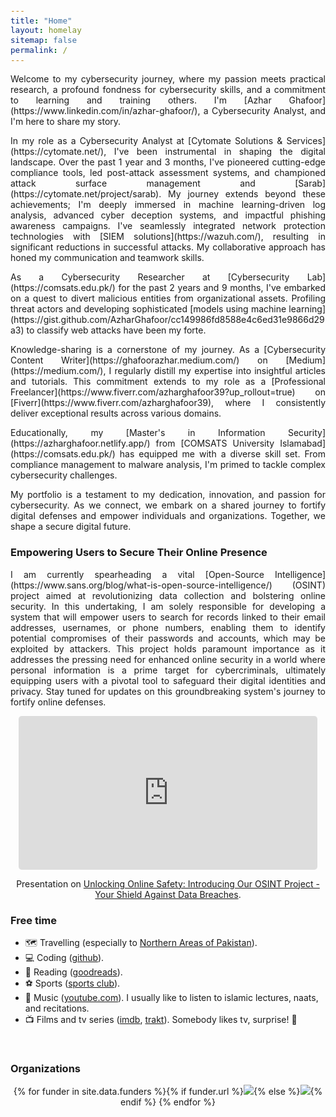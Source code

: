 ```yaml
---
title: "Home"
layout: homelay
sitemap: false
permalink: /
---
```


<style>
code {padding: 6px 8px; font-size: 90%;}
</style>

<p align="justify">Welcome to my cybersecurity journey, where my passion meets practical research, a profound fondness for cybersecurity skills, and a commitment to learning and training others. I'm [Azhar Ghafoor](https://www.linkedin.com/in/azhar-ghafoor/), a Cybersecurity Analyst, and I'm here to share my story.</p>

<p align="justify">In my role as a Cybersecurity Analyst at [Cytomate Solutions & Services](https://cytomate.net/), I've been instrumental in shaping the digital landscape. Over the past 1 year and 3 months, I've pioneered cutting-edge compliance tools, led post-attack assessment systems, and championed attack surface management and [Sarab](https://cytomate.net/project/sarab). My journey extends beyond these achievements; I'm deeply immersed in machine learning-driven log analysis, advanced cyber deception systems, and impactful phishing awareness campaigns. I've seamlessly integrated network protection technologies with [SIEM solutions](https://wazuh.com/), resulting in significant reductions in successful attacks. My collaborative approach has honed my communication and teamwork skills.</p>

<p align="justify">As a Cybersecurity Researcher at [Cybersecurity Lab](https://comsats.edu.pk/) for the past 2 years and 9 months, I've embarked on a quest to divert malicious entities from organizational assets. Profiling threat actors and developing sophisticated [models using machine learning](https://gist.github.com/AzharGhafoor/cc149986fd8588e4c6ed31e9866d29a3) to classify web attacks have been my forte.</p>

<p align="justify">Knowledge-sharing is a cornerstone of my journey. As a [Cybersecurity Content Writer](https://ghafoorazhar.medium.com/) on [Medium](https://medium.com/), I regularly distill my expertise into insightful articles and tutorials. This commitment extends to my role as a [Professional Freelancer](https://www.fiverr.com/azharghafoor39?up_rollout=true) on [Fiverr](https://www.fiverr.com/azharghafoor39), where I consistently deliver exceptional results across various domains.</p>

<p align="justify">Educationally, my [Master's in Information Security](https://azharghafoor.netlify.app/) from [COMSATS University Islamabad](https://comsats.edu.pk/) has equipped me with a diverse skill set. From compliance management to malware analysis, I'm primed to tackle complex cybersecurity challenges.</p>

<p align="justify">My portfolio is a testament to my dedication, innovation, and passion for cybersecurity. As we connect, we embark on a shared journey to fortify digital defenses and empower individuals and organizations. Together, we shape a secure digital future.</p>

### Empowering Users to Secure Their Online Presence
<p align="justify">
I am currently spearheading a vital [Open-Source Intelligence](https://www.sans.org/blog/what-is-open-source-intelligence/) (OSINT) project aimed at revolutionizing data collection and bolstering online security. In this undertaking, I am solely responsible for developing a system that will empower users to search for records linked to their email addresses, usernames, or phone numbers, enabling them to identify potential compromises of their passwords and accounts, which may be exploited by attackers. This project holds paramount importance as it addresses the pressing need for enhanced online security in a world where personal information is a prime target for cybercriminals, ultimately equipping users with a pivotal tool to safeguard their digital identities and privacy. Stay tuned for updates on this groundbreaking system's journey to fortify online defenses.
</p>
<div class="row" style="text-align:center">
  <iframe style="display:inline-block; border-radius: 5px; border:0px solid #FFF; width: 95%; height: 246px" src="https://drive.google.com/file/d/1lDvHNlr5H_pvUqbjBkvScu7zGXlrXq57/preview" allow="autoplay" frameborder="0" allowfullscreen></iframe>  

  Presentation on [Unlocking Online Safety: Introducing Our OSINT Project - Your Shield Against Data Breaches](https://github.com/AzharGhafoor/Telegram-OSINT/blob/main/README.md).
</div>

### Free time
* 🗺️ Travelling (especially to [Northern Areas of Pakistan](http://parepmoscow.com/en/tourism/tourist-attractions/northern-areas/)).
* 💻 Coding ([github](https://github.com/AzharGhafoor)).
* 📖 Reading ([goodreads](https://www.goodreads.com/)).
* ⚽ Sports ([sports club](http://www.comsats.edu.pk/Offices/sports.aspx)).
* 🎸 Music ([youtube.com](https://www.youtube.com/@TheFinalRevelation1)). I usually like to listen to islamic lectures, naats, and recitations.
* 📺 Films and tv series ([imdb](https://www.imdb.com/), [trakt](https://trakt.tv/)). Somebody likes tv, surprise! 😬

<br/>

<div class="well-md">
  <h3>Organizations</h3>
  <div style='display:block; text-align:center; margin-left:auto; margin-right:auto;'>
   {% for funder in site.data.funders %}{% if funder.url %}<a href="{{funder.url}}" target="_blank"><img src='/images/logos/{{ funder.image }}' style='max-height: 70px; max-width: 170px;'/></a>{% else %}<img src='/images/logos/{{ funder.image }}' class='mycenter' style='max-height: 70px; max-width: 170px;'/>{% endif %}   {% endfor %}
  </div>
</div>
